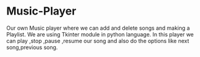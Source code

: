 # Music-Player
Our own Music player where we can add and delete songs and making a Playlist.
We are using Tkinter module in python language.
In this player we can play ,stop ,pause ,resume our song and also  do the options like next song,previous song.
